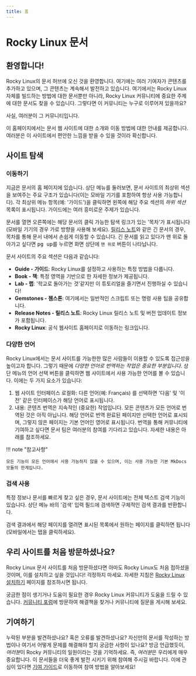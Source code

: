 ```yaml
---
title: 홈
---
```


# Rocky Linux 문서

## 환영합니다!

Rocky Linux의 문서 허브에 오신 것을 환영합니다. 여기에는 여러 기여자가 콘텐츠를 추가하고 있으며, 그 콘텐츠는 계속해서 발전하고 있습니다. 여기에서는 Rocky Linux 자체를 빌드하는 방법에 대한 문서뿐만 아니라, Rocky Linux 커뮤니티에 중요한 주제에 대한 문서도 찾을 수 있습니다. 그렇다면 이 커뮤니티는 누구로 이루어져 있을까요?

사실, 여러분이 그 커뮤니티입니다.

이 홈페이지에서는 문서 웹 사이트에 대한 소개와 이동 방법에 대한 안내를 제공합니다. 여러분은 이 사이트에서 편안한 느낌을 받을 수 있을 것이라 확신합니다.

## 사이트 탐색

### 이동하기

지금은 문서의 홈 페이지에 있습니다. 상단 메뉴를 둘러보면, 문서 사이트의 최상위 섹션을 보여주는 주요 구조가 있습니다(이는 모바일 기기를 포함하여 항상 사용 가능합니다). 각 최상위 메뉴 항목(예: '가이드')을 클릭하면 왼쪽에 해당 주요 섹션의 *하위 섹션* 목록이 표시됩니다. 가이드에는 여러 흥미로운 주제가 있습니다.

문서를 열면 오른쪽에는 해당 문서의 클릭 가능한 탐색 링크가 있는 '목차'가 표시됩니다(모바일 기기의 경우 가로 방향을 사용해 보세요). [릴리스 노트](release_notes/8_8.md)와 같은 긴 문서의 경우, 목차를 통해 문서 내에서 손쉽게 이동할 수 있습니다. 긴 문서를 읽고 있다가 맨 위로 돌아가고 싶다면 <kbd>pg up</kbd>를 누르면 화면 상단에 `맨 위로` 버튼이 나타납니다.

문서 사이트의 주요 섹션은 다음과 같습니다:

* **Guide - 가이드**: Rocky Linux를 설정하고 사용하는 특정 방법을 다룹니다.
* **Book - 책**: 특정 영역을 기반으로 한 자세한 정보가 제공됩니다.
* **Lab - 랩**: '학교로 돌아가는 것'같지만 이 튜토리얼을 즐기면서 진행하실 수 있습니다!
* **Gemstones - 젬스톤**: 여기에서는 일반적인 스크립트 또는 명령 사용 팁을 공유합니다.
* **Release Notes - 릴리스 노트**: Rocky Linux 릴리스 노트 및 버전 업데이트 정보가 포함됩니다.
* **Rocky Linux**: 공식 웹사이트 홈페이지로 이동하는 링크입니다.

### 다양한 언어

Rocky Linux에서는 문서 사이트를 가능한한 많은 사람들이 이용할 수 있도록 접근성을 높이고자 합니다. 그렇기 때문에 *다양한 언어로 번역하는 작업은 중요한 부분입니다*. 상단 메뉴의 언어 선택 버튼을 클릭하면 웹 사이트에서 사용 가능한 언어를 볼 수 있습니다. 이에는 두 가지 요소가 있습니다:

1. 웹 사이트 인터페이스 로컬화: 다른 언어(예: Français) 를 선택하면 '다음' 및 '이전' 같은 인터페이스가 해당 언어로 표시됩니다.
1. 내용: 콘텐츠 번역은 지속적인 (중요한) 작업입니다. 모든 콘텐츠가 모든 언어로 번역된 것은 아직 아닙니다. 해당 언어로 번역 완료된 페이지만 선택한 언어로 표시되며, 그렇지 않은 페이지는 기본 언어인 영어로 표시됩니다. 번역을 통해 커뮤니티에 기여하고 싶다면 문서 팀은 여러분의 참여를 기다리고 있습니다. 자세한 내용은 아래를 참조하세요.

!!! note "참고사항"

    모든 기능이 모든 언어에서 사용 가능하지 않을 수 있으며, 이는 사용 가능한 기본 MkDocs 모듈의 한계입니다.

### 검색 사용

특정 정보나 문서를 빠르게 찾고 싶은 경우, 문서 사이트에는 전체 텍스트 검색 기능이 있습니다. 상단 메뉴 바의 '검색' 입력 필드에 검색하면 구체적인 검색 결과를 반환합니다.

검색 결과에서 해당 페이지를 열려면 표시된 목록에서 원하는 페이지를 클릭하면 됩니다(모바일에서는 탭을 클릭하세요).

## 우리 사이트를 처음 방문하셨나요?

Rocky Linux 문서 사이트를 처음 방문하셨다면 아마도 Rocky Linux도 처음 접하셨을 것이며, 이를 설치하고 싶을 것입니다! 걱정하지 마세요. 자세한 지침은 [Rocky Linux 설치하기](guides/installation.md) 페이지를 참조하시면 됩니다.

궁금한 점이 생기거나 도움이 필요한 경우 Rocky Linux 커뮤니티가 도움을 드릴 수 있습니다. [커뮤니티 포럼](https://forums.rockylinux.org)에 방문하여 해결책을 찾거나 커뮤니티에 질문을 게시해 보세요.

## 기여하기

누락된 부분을 발견하셨나요? 혹은 오류를 발견하셨나요? 자신만의 문서를 작성하는 방법이나 여기서 어떻게 문제를 해결해야 할지 궁금한 사항이 있나요? 방금 언급했듯이, *여러분*이 Rocky 커뮤니티의 일원이라는 것을 기억하세요. 즉, *여러분*은 우리에게 매우 중요합니다. 이 문서들을 더욱 좋게 발전 시키기 위해 참여해 주시길 바랍니다. 이에 관심이 있다면 [기여 가이드](https://github.com/rocky-linux/documentation/blob/main/README.md)로 이동하여 참여 방법을 알아보세요!
